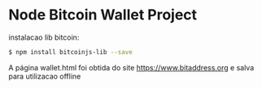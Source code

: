 # Node Bitcoin Wallet Project

instalacao lib bitcoin:
```sh
$ npm install bitcoinjs-lib --save
```

A página wallet.html foi obtida do site https://www.bitaddress.org
e salva para utilizacao offline

